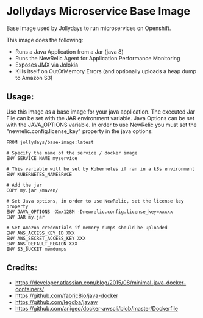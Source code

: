 # Jollydays Microservice Base Image

Base Image used by Jollydays to run microservices on Openshift.

This image does the following:
* Runs a Java Application from a Jar (java 8)
* Runs the NewRelic Agent for Application Performance Monitoring
* Exposes JMX via Jolokia
* Kills itself on OutOfMemory Errors (and optionally uploads a heap dump to Amazon S3)

## Usage:

Use this image as  a base image for your java application. The executed Jar File can be set with the JAR environment
variable. Java Options can be set with the JAVA_OPTIONS variable. In order to use NewRelic you must set the "newrelic.config.license_key"
property in the java options:

```
FROM jollydays/base-image:latest

# Specify the name of the service / docker image
ENV SERVICE_NAME myservice

# This variable will be set by Kubernetes if ran in a k8s environment
ENV KUBERNETES_NAMESPACE

# Add the jar
COPY my.jar /maven/

# Set Java options, in order to use NewRelic, set the license key property
ENV JAVA_OPTIONS -Xmx128M -Dnewrelic.config.license_key=xxxxx
ENV JAR my.jar

# Set Amazon credentials if memory dumps should be uploaded
ENV AWS_ACCESS_KEY_ID XXX
ENV AWS_SECRET_ACCESS_KEY XXX
ENV AWS_DEFAULT_REGION XXX
ENV S3_BUCKET memdumps
```

## Credits:
* https://developer.atlassian.com/blog/2015/08/minimal-java-docker-containers/
* https://github.com/fabric8io/java-docker
* https://github.com/legdba/javaw
* https://github.com/anigeo/docker-awscli/blob/master/Dockerfile
